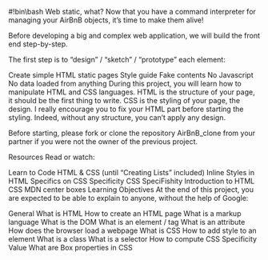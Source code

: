 #!bin\bash
Web static, what?
Now that you have a command interpreter for managing your AirBnB objects, it’s time to make them alive!

Before developing a big and complex web application, we will build the front end step-by-step.

The first step is to “design” / “sketch” / “prototype” each element:

Create simple HTML static pages
Style guide
Fake contents
No Javascript
No data loaded from anything
During this project, you will learn how to manipulate HTML and CSS languages. HTML is the structure of your page, it should be the first thing to write. CSS is the styling of your page, the design. I really encourage you to fix your HTML part before starting the styling. Indeed, without any structure, you can’t apply any design.

Before starting, please fork or clone the repository AirBnB_clone from your partner if you were not the owner of the previous project.

Resources
Read or watch:

Learn to Code HTML & CSS (until “Creating Lists” included)
Inline Styles in HTML
Specifics on CSS Specificity
CSS SpeciFishity
Introduction to HTML
CSS
MDN
center boxes
Learning Objectives
At the end of this project, you are expected to be able to explain to anyone, without the help of Google:

General
What is HTML
How to create an HTML page
What is a markup language
What is the DOM
What is an element / tag
What is an attribute
How does the browser load a webpage
What is CSS
How to add style to an element
What is a class
What is a selector
How to compute CSS Specificity Value
What are Box properties in CSS
